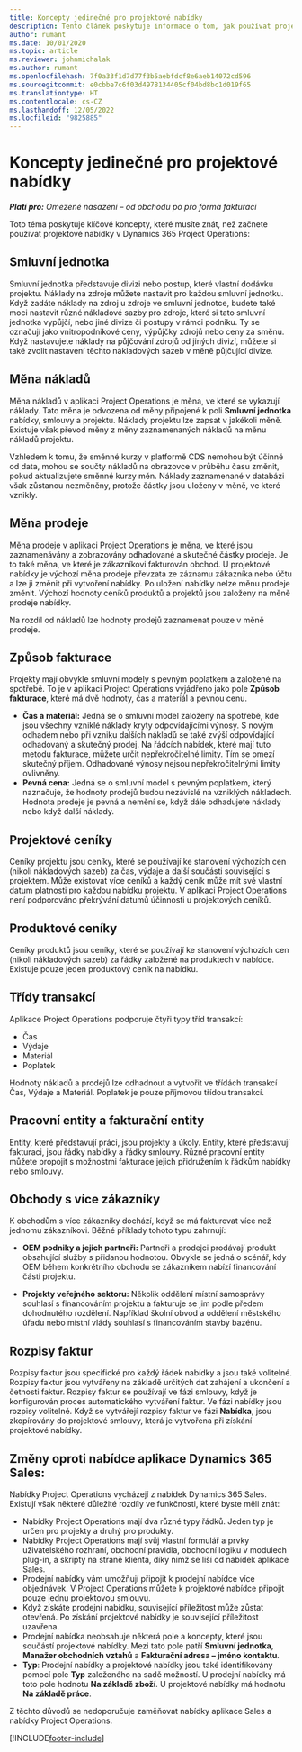 ```yaml
---
title: Koncepty jedinečné pro projektové nabídky
description: Tento článek poskytuje informace o tom, jak používat projektové nabídky v Project Operations.
author: rumant
ms.date: 10/01/2020
ms.topic: article
ms.reviewer: johnmichalak
ms.author: rumant
ms.openlocfilehash: 7f0a33f1d7d77f3b5aebfdcf8e6aeb14072cd596
ms.sourcegitcommit: e0cbbe7c6f03d4978134405cf04bd8bc1d019f65
ms.translationtype: HT
ms.contentlocale: cs-CZ
ms.lasthandoff: 12/05/2022
ms.locfileid: "9825885"
---
```

# <a name="concepts-unique-to-project-quotes"></a>Koncepty jedinečné pro projektové nabídky

_**Platí pro:** Omezené nasazení – od obchodu po pro forma fakturaci_


Toto téma poskytuje klíčové koncepty, které musíte znát, než začnete používat projektové nabídky v Dynamics 365 Project Operations:

## <a name="contracting-unit"></a>Smluvní jednotka

Smluvní jednotka představuje divizi nebo postup, které vlastní dodávku projektu. Náklady na zdroje můžete nastavit pro každou smluvní jednotku. Když zadáte náklady na zdroj u zdroje ve smluvní jednotce, budete také moci nastavit různé nákladové sazby pro zdroje, které si tato smluvní jednotka vypůjčí, nebo jiné divize či postupy v rámci podniku. Ty se označují jako vnitropodnikové ceny, výpůjčky zdrojů nebo ceny za směnu. Když nastavujete náklady na půjčování zdrojů od jiných divizí, můžete si také zvolit nastavení těchto nákladových sazeb v měně půjčující divize.

## <a name="cost-currency"></a>Měna nákladů

Měna nákladů v aplikaci Project Operations je měna, ve které se vykazují náklady. Tato měna je odvozena od měny připojené k poli **Smluvní jednotka** nabídky, smlouvy a projektu. Náklady projektu lze zapsat v jakékoli měně. Existuje však převod měny z měny zaznamenaných nákladů na měnu nákladů projektu.

Vzhledem k tomu, že směnné kurzy v platformě CDS nemohou být účinné od data, mohou se součty nákladů na obrazovce v průběhu času změnit, pokud aktualizujete směnné kurzy měn. Náklady zaznamenané v databázi však zůstanou nezměněny, protože částky jsou uloženy v měně, ve které vznikly.

## <a name="sales-currency"></a>Měna prodeje

Měna prodeje v aplikaci Project Operations je měna, ve které jsou zaznamenávány a zobrazovány odhadované a skutečné částky prodeje. Je to také měna, ve které je zákazníkovi fakturován obchod. U projektové nabídky je výchozí měna prodeje převzata ze záznamu zákazníka nebo účtu a lze ji změnit při vytvoření nabídky. Po uložení nabídky nelze měnu prodeje změnit. Výchozí hodnoty ceníků produktů a projektů jsou založeny na měně prodeje nabídky.

Na rozdíl od nákladů lze hodnoty prodejů zaznamenat pouze v měně prodeje.

## <a name="billing-method"></a>Způsob fakturace

Projekty mají obvykle smluvní modely s pevným poplatkem a založené na spotřebě. To je v aplikaci Project Operations vyjádřeno jako pole **Způsob fakturace**, které má dvě hodnoty, čas a materiál a pevnou cenu.

- **Čas a materiál:** Jedná se o smluvní model založený na spotřebě, kde jsou všechny vzniklé náklady kryty odpovídajícími výnosy. S novým odhadem nebo při vzniku dalších nákladů se také zvýší odpovídající odhadovaný a skutečný prodej. Na řádcích nabídek, které mají tuto metodu fakturace, můžete určit nepřekročitelné limity. Tím se omezí skutečný příjem. Odhadované výnosy nejsou nepřekročitelnými limity ovlivněny.
- **Pevná cena:** Jedná se o smluvní model s pevným poplatkem, který naznačuje, že hodnoty prodejů budou nezávislé na vzniklých nákladech. Hodnota prodeje je pevná a nemění se, když dále odhadujete náklady nebo když další náklady.

## <a name="project-price-lists"></a>Projektové ceníky

Ceníky projektu jsou ceníky, které se používají ke stanovení výchozích cen (nikoli nákladových sazeb) za čas, výdaje a další součásti související s projektem. Může existovat více ceníků a každý ceník může mít své vlastní datum platnosti pro každou nabídku projektu. V aplikaci Project Operations není podporováno překrývání datumů účinnosti u projektových ceníků.

## <a name="product-price-lists"></a>Produktové ceníky

Ceníky produktů jsou ceníky, které se používají ke stanovení výchozích cen (nikoli nákladových sazeb) za řádky založené na produktech v nabídce. Existuje pouze jeden produktový ceník na nabídku.

## <a name="transaction-classes"></a>Třídy transakcí

Aplikace Project Operations podporuje čtyři typy tříd transakcí:

- Čas
- Výdaje
- Materiál
- Poplatek

Hodnoty nákladů a prodejů lze odhadnout a vytvořit ve třídách transakcí Čas, Výdaje a Materiál. Poplatek je pouze příjmovou třídou transakcí.

## <a name="work-entities-and-billing-entities"></a>Pracovní entity a fakturační entity

Entity, které představují práci, jsou projekty a úkoly. Entity, které představují fakturaci, jsou řádky nabídky a řádky smlouvy. Různé pracovní entity můžete propojit s možnostmi fakturace jejich přidružením k řádkům nabídky nebo smlouvy.

## <a name="multi-customer-deals"></a>Obchody s více zákazníky

K obchodům s více zákazníky dochází, když se má fakturovat více než jednomu zákazníkovi. Běžné příklady tohoto typu zahrnují:

- **OEM podniky a jejich partneři:** Partneři a prodejci prodávají produkt obsahující služby s přidanou hodnotou. Obvykle se jedná o scénář, kdy OEM během konkrétního obchodu se zákazníkem nabízí financování části projektu. 

- **Projekty veřejného sektoru:** Několik oddělení místní samosprávy souhlasí s financováním projektu a fakturuje se jim podle předem dohodnutého rozdělení. Například školní obvod a oddělení městského úřadu nebo místní vlády souhlasí s financováním stavby bazénu.

## <a name="invoice-schedules"></a>Rozpisy faktur

Rozpisy faktur jsou specifické pro každý řádek nabídky a jsou také volitelné. Rozpisy faktur jsou vytvářeny na základě určitých dat zahájení a ukončení a četnosti faktur. Rozpisy faktur se používají ve fázi smlouvy, když je konfigurován proces automatického vytváření faktur. Ve fázi nabídky jsou rozpisy volitelné. Když se vytvářejí rozpisy faktur ve fázi **Nabídka**, jsou zkopírovány do projektové smlouvy, která je vytvořena při získání projektové nabídky.

## <a name="changes-from-dynamics-365-sales-quote"></a>Změny oproti nabídce aplikace Dynamics 365 Sales:

Nabídky Project Operations vycházejí z nabídek Dynamics 365 Sales. Existují však některé důležité rozdíly ve funkčnosti, které byste měli znát:


- Nabídky Project Operations mají dva různé typy řádků. Jeden typ je určen pro projekty a druhý pro produkty.
- Nabídky Project Operations mají svůj vlastní formulář a prvky uživatelského rozhraní, obchodní pravidla, obchodní logiku v modulech plug-in, a skripty na straně klienta, díky nimž se liší od nabídek aplikace Sales.
- Prodejní nabídky vám umožňují připojit k prodejní nabídce více objednávek. V Project Operations můžete k projektové nabídce připojit pouze jednu projektovou smlouvu.
- Když získáte prodejní nabídku, související příležitost může zůstat otevřená. Po získání projektové nabídky je související příležitost uzavřena.
- Prodejní nabídka neobsahuje některá pole a koncepty, které jsou součástí projektové nabídky. Mezi tato pole patří **Smluvní jednotka**, **Manažer obchodních vztahů** a **Fakturační adresa – jméno kontaktu**.  
- **Typ**: Prodejní nabídky a projektové nabídky jsou také identifikovány pomocí pole **Typ** založeného na sadě možností. U prodejní nabídky má toto pole hodnotu **Na základě zboží**. U projektové nabídky má hodnotu **Na základě práce**.

Z těchto důvodů se nedoporučuje zaměňovat nabídky aplikace Sales a nabídky Project Operations.


[!INCLUDE[footer-include](../../includes/footer-banner.md)]
